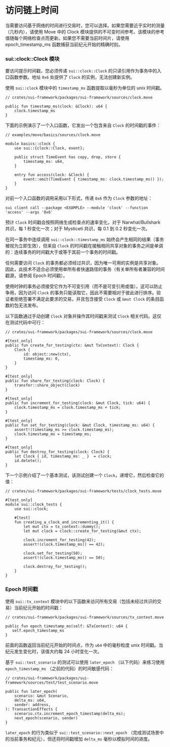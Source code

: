 # 访问链上时间

当需要访问基于网络的时间进行交易时，您可以选择。如果您需要近乎实时的测量（几秒内），请使用 Move 中的 Clock 模块提供的不可变时间参考。该模块的参考值随每个网络检查点而更新。如果您不需要当前时间片，请使用 epoch_timestamp_ms 函数捕获当前纪元开始的精确时刻。

### sui::clock::Clock 模块

要访问提示时间戳，您必须传递 `sui::clock::Clock` 的只读引用作为事务中的入口函数参数。地址 `0x6` 处提供了 `Clock` 的实例，无法创建新实例。

使用 `sui::clock` 模块中的 `timestamp_ms` 函数提取以毫秒为单位的 unix 时间戳。

```
// crates/sui-framework/packages/sui-framework/sources/clock.move

public fun timestamp_ms(clock: &Clock): u64 {
    clock.timestamp_ms
}
```

下面的示例演示了一个入口函数，它发出一个包含来自 `Clock` 的时间戳的事件：

```
// examples/move/basics/sources/clock.move

module basics::clock {
    use sui::{clock::Clock, event};

    public struct TimeEvent has copy, drop, store {
        timestamp_ms: u64,
    }

    entry fun access(clock: &Clock) {
        event::emit(TimeEvent { timestamp_ms: clock.timestamp_ms() });
    }
}
```

对前一个入口函数的调用采用以下形式，传递 `0x6` 作为 `Clock` 参数的地址：

```
sui client call --package <EXAMPLE> --module 'clock' --function 'access' --args '0x6'
```

预计 `Clock` 时间戳会按照网络生成检查点的速率变化，对于 Narwhal/Bullshark 共识，每 1 秒变化一次；对于 Mysticeti 共识，每 0.1 到 0.2 秒变化一次。

在同一事务中连续调用 `sui::clock::timestamp_ms` 始终会产生相同的结果（事务被视为立即生效），但来自 `Clock` 的时间戳在接触相同共享对象的事务之间是单调的：连续事务的时间戳大于或等于其前一个事务的时间戳。

任何需要访问 `Clock` 的事务都必须经过共识，因为唯一可用的实例是共享对象。因此，此技术不适合必须使用单所有者快速路径的事务（有关单所有者兼容的时间戳源，请参阅 Epoch 时间戳）。

使用时钟的事务必须接受它作为不可变引用（而不是可变引用或值）。这可以防止争用，因为访问 `Clock` 的事务只能读取它，因此不需要相对于彼此进行排序。验证者拒绝签署不满足此要求的交易，并且包含接受 `Clock` 或 `&mut Clock` 的条目函数的包无法发布。

以下函数通过手动创建 `Clock` 对象并操作其时间戳来测试 `Clock` 相关代码。这仅在测试代码中可行：

```
// crates/sui-framework/packages/sui-framework/sources/clock.move

#[test_only]
public fun create_for_testing(ctx: &mut TxContext): Clock {
    Clock {
        id: object::new(ctx),
        timestamp_ms: 0,
    }
}

#[test_only]
public fun share_for_testing(clock: Clock) {
    transfer::share_object(clock)
}

#[test_only]
public fun increment_for_testing(clock: &mut Clock, tick: u64) {
    clock.timestamp_ms = clock.timestamp_ms + tick;
}

#[test_only]
public fun set_for_testing(clock: &mut Clock, timestamp_ms: u64) {
    assert!(timestamp_ms >= clock.timestamp_ms);
    clock.timestamp_ms = timestamp_ms;
}

#[test_only]
public fun destroy_for_testing(clock: Clock) {
    let Clock { id, timestamp_ms: _ }  = clock;
    id.delete();
}
```

下一个示例介绍了一个基本测试，该测试创建一个 `Clock`，递增它，然后检查它的值：

```
// crates/sui-framework/packages/sui-framework/tests/clock_tests.move

#[test_only]
module sui::clock_tests {
    use sui::clock;

    #[test]
    fun creating_a_clock_and_incrementing_it() {
        let mut ctx = tx_context::dummy();
        let mut clock = clock::create_for_testing(&mut ctx);

        clock.increment_for_testing(42);
        assert!(clock.timestamp_ms() == 42);

        clock.set_for_testing(50);
        assert!(clock.timestamp_ms() == 50);

        clock.destroy_for_testing();
    }
}
```

### Epoch 时间戳

使用 `sui::tx_context` 模块中的以下函数来访问所有交易（包括未经过共识的交易）当前纪元开始的时间戳：

```
// crates/sui-framework/packages/sui-framework/sources/tx_context.move

public fun epoch_timestamp_ms(self: &TxContext): u64 {
   self.epoch_timestamp_ms
}
```

前面的函数返回当前纪元开始的时间点，作为 `u64` 中的毫秒粒度 unix 时间戳。当纪元发生变化时，该值大约每 24 小时变化一次。

基于 `sui::test_scenario` 的测试可以使用 `later_epoch` （以下代码）来练习使用 `epoch_timestamp_ms` （之前的代码）的时间敏感代码：

```
// crates/sui-framework/packages/sui-framework/sources/test/test_scenario.move

public fun later_epoch(
    scenario: &mut Scenario,
    delta_ms: u64,
    sender: address,
): TransactionEffects {
    scenario.ctx.increment_epoch_timestamp(delta_ms);
    next_epoch(scenario, sender)
}
```

`later_epoch` 的行为类似于 `sui::test_scenario::next_epoch` （完成测试场景中的当前事务和纪元），但还将时间戳增加 `delta_ms` 毫秒以模拟时间的进度。
